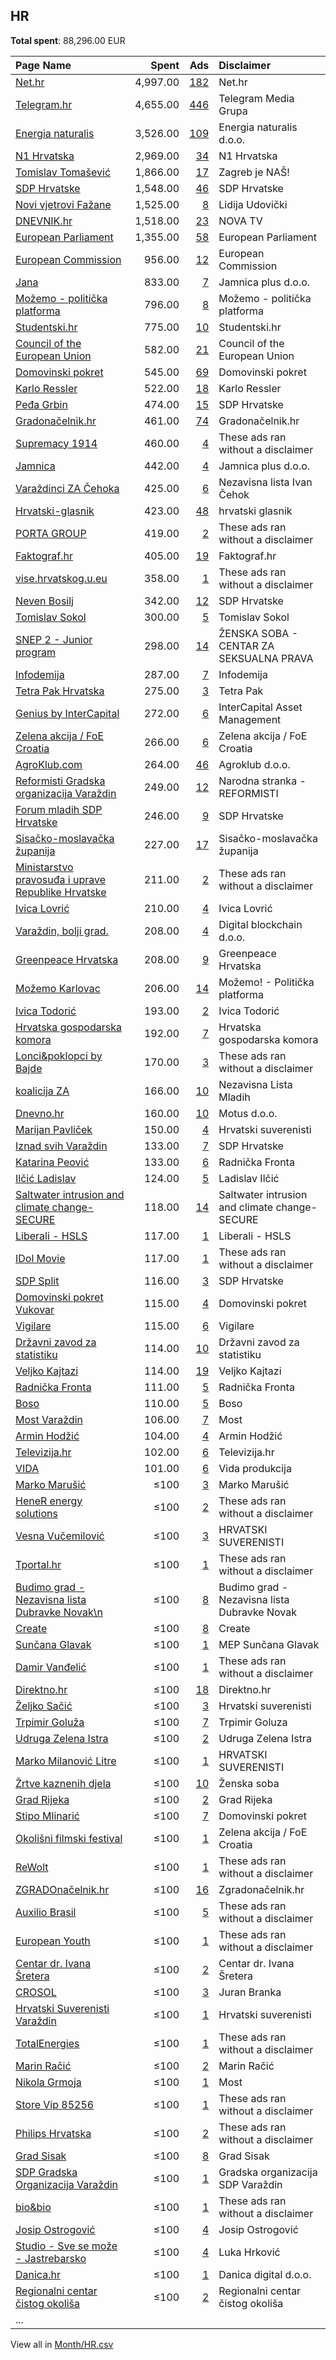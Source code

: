 ## HR
**Total spent**: 88,296.00 EUR

|Page Name|Spent|Ads|Disclaimer|
|:---|---:|---:|:---|
|[Net.hr](https://www.facebook.com/86874647886)|4,997.00|[182](https://www.facebook.com/ads/library/?active_status=all&ad_type=political_and_issue_ads&country=HR&view_all_page_id=86874647886&search_type=page&media_type=all)|Net.hr|
|[Telegram.hr](https://www.facebook.com/688325737947866)|4,655.00|[446](https://www.facebook.com/ads/library/?active_status=all&ad_type=political_and_issue_ads&country=HR&view_all_page_id=688325737947866&search_type=page&media_type=all)|Telegram Media Grupa|
|[Energia naturalis](https://www.facebook.com/105958751249374)|3,526.00|[109](https://www.facebook.com/ads/library/?active_status=all&ad_type=political_and_issue_ads&country=HR&view_all_page_id=105958751249374&search_type=page&media_type=all)|Energia naturalis d.o.o.|
|[N1 Hrvatska](https://www.facebook.com/1781165065440754)|2,969.00|[34](https://www.facebook.com/ads/library/?active_status=all&ad_type=political_and_issue_ads&country=HR&view_all_page_id=1781165065440754&search_type=page&media_type=all)|N1 Hrvatska|
|[Tomislav Tomašević](https://www.facebook.com/108270901418113)|1,866.00|[17](https://www.facebook.com/ads/library/?active_status=all&ad_type=political_and_issue_ads&country=HR&view_all_page_id=108270901418113&search_type=page&media_type=all)|Zagreb je NAŠ!|
|[SDP Hrvatske](https://www.facebook.com/129634970518)|1,548.00|[46](https://www.facebook.com/ads/library/?active_status=all&ad_type=political_and_issue_ads&country=HR&view_all_page_id=129634970518&search_type=page&media_type=all)|SDP Hrvatske|
|[Novi vjetrovi Fažane](https://www.facebook.com/108173908019683)|1,525.00|[8](https://www.facebook.com/ads/library/?active_status=all&ad_type=political_and_issue_ads&country=HR&view_all_page_id=108173908019683&search_type=page&media_type=all)|Lidija Udovički|
|[DNEVNIK.hr](https://www.facebook.com/122081620813)|1,518.00|[23](https://www.facebook.com/ads/library/?active_status=all&ad_type=political_and_issue_ads&country=HR&view_all_page_id=122081620813&search_type=page&media_type=all)|NOVA TV|
|[European Parliament](https://www.facebook.com/178362315106)|1,355.00|[58](https://www.facebook.com/ads/library/?active_status=all&ad_type=political_and_issue_ads&country=HR&view_all_page_id=178362315106&search_type=page&media_type=all)|European Parliament|
|[European Commission](https://www.facebook.com/107898832590939)|956.00|[12](https://www.facebook.com/ads/library/?active_status=all&ad_type=political_and_issue_ads&country=HR&view_all_page_id=107898832590939&search_type=page&media_type=all)|European Commission|
|[Jana](https://www.facebook.com/125703770797582)|833.00|[7](https://www.facebook.com/ads/library/?active_status=all&ad_type=political_and_issue_ads&country=HR&view_all_page_id=125703770797582&search_type=page&media_type=all)|Jamnica plus d.o.o.|
|[Možemo - politička platforma](https://www.facebook.com/1064762700374086)|796.00|[8](https://www.facebook.com/ads/library/?active_status=all&ad_type=political_and_issue_ads&country=HR&view_all_page_id=1064762700374086&search_type=page&media_type=all)|Možemo - politička platforma|
|[Studentski.hr](https://www.facebook.com/210627425725812)|775.00|[10](https://www.facebook.com/ads/library/?active_status=all&ad_type=political_and_issue_ads&country=HR&view_all_page_id=210627425725812&search_type=page&media_type=all)|Studentski.hr|
|[Council of the European Union](https://www.facebook.com/147547541961576)|582.00|[21](https://www.facebook.com/ads/library/?active_status=all&ad_type=political_and_issue_ads&country=HR&view_all_page_id=147547541961576&search_type=page&media_type=all)|Council of the European Union|
|[Domovinski pokret](https://www.facebook.com/106928174232844)|545.00|[69](https://www.facebook.com/ads/library/?active_status=all&ad_type=political_and_issue_ads&country=HR&view_all_page_id=106928174232844&search_type=page&media_type=all)|Domovinski pokret|
|[Karlo Ressler](https://www.facebook.com/272201060331942)|522.00|[18](https://www.facebook.com/ads/library/?active_status=all&ad_type=political_and_issue_ads&country=HR&view_all_page_id=272201060331942&search_type=page&media_type=all)|Karlo Ressler|
|[Peđa Grbin](https://www.facebook.com/585411648152023)|474.00|[15](https://www.facebook.com/ads/library/?active_status=all&ad_type=political_and_issue_ads&country=HR&view_all_page_id=585411648152023&search_type=page&media_type=all)|SDP Hrvatske|
|[Gradonačelnik.hr](https://www.facebook.com/1665775650371580)|461.00|[74](https://www.facebook.com/ads/library/?active_status=all&ad_type=political_and_issue_ads&country=HR&view_all_page_id=1665775650371580&search_type=page&media_type=all)|Gradonačelnik.hr|
|[Supremacy 1914](https://www.facebook.com/200480966638039)|460.00|[4](https://www.facebook.com/ads/library/?active_status=all&ad_type=political_and_issue_ads&country=HR&view_all_page_id=200480966638039&search_type=page&media_type=all)|These ads ran without a disclaimer|
|[Jamnica](https://www.facebook.com/248268301858527)|442.00|[4](https://www.facebook.com/ads/library/?active_status=all&ad_type=political_and_issue_ads&country=HR&view_all_page_id=248268301858527&search_type=page&media_type=all)|Jamnica plus d.o.o.|
|[Varaždinci ZA Čehoka](https://www.facebook.com/288756861527424)|425.00|[6](https://www.facebook.com/ads/library/?active_status=all&ad_type=political_and_issue_ads&country=HR&view_all_page_id=288756861527424&search_type=page&media_type=all)|Nezavisna lista Ivan Čehok|
|[Hrvatski-glasnik](https://www.facebook.com/110933407315208)|423.00|[48](https://www.facebook.com/ads/library/?active_status=all&ad_type=political_and_issue_ads&country=HR&view_all_page_id=110933407315208&search_type=page&media_type=all)|hrvatski glasnik|
|[PORTA GROUP](https://www.facebook.com/293949362397434)|419.00|[2](https://www.facebook.com/ads/library/?active_status=all&ad_type=political_and_issue_ads&country=HR&view_all_page_id=293949362397434&search_type=page&media_type=all)|These ads ran without a disclaimer|
|[Faktograf.hr](https://www.facebook.com/1487935214842281)|405.00|[19](https://www.facebook.com/ads/library/?active_status=all&ad_type=political_and_issue_ads&country=HR&view_all_page_id=1487935214842281&search_type=page&media_type=all)|Faktograf.hr|
|[vise.hrvatskog.u.eu](https://www.facebook.com/102257979509047)|358.00|[1](https://www.facebook.com/ads/library/?active_status=all&ad_type=political_and_issue_ads&country=HR&view_all_page_id=102257979509047&search_type=page&media_type=all)|These ads ran without a disclaimer|
|[Neven Bosilj](https://www.facebook.com/103759411561248)|342.00|[12](https://www.facebook.com/ads/library/?active_status=all&ad_type=political_and_issue_ads&country=HR&view_all_page_id=103759411561248&search_type=page&media_type=all)|SDP Hrvatske|
|[Tomislav Sokol](https://www.facebook.com/136900153422435)|300.00|[5](https://www.facebook.com/ads/library/?active_status=all&ad_type=political_and_issue_ads&country=HR&view_all_page_id=136900153422435&search_type=page&media_type=all)|Tomislav Sokol|
|[SNEP 2 - Junior program](https://www.facebook.com/108029224121674)|298.00|[14](https://www.facebook.com/ads/library/?active_status=all&ad_type=political_and_issue_ads&country=HR&view_all_page_id=108029224121674&search_type=page&media_type=all)|ŽENSKA SOBA - CENTAR ZA SEKSUALNA PRAVA|
|[Infodemija](https://www.facebook.com/100525388993074)|287.00|[7](https://www.facebook.com/ads/library/?active_status=all&ad_type=political_and_issue_ads&country=HR&view_all_page_id=100525388993074&search_type=page&media_type=all)|Infodemija|
|[Tetra Pak Hrvatska](https://www.facebook.com/199663480241830)|275.00|[3](https://www.facebook.com/ads/library/?active_status=all&ad_type=political_and_issue_ads&country=HR&view_all_page_id=199663480241830&search_type=page&media_type=all)|Tetra Pak|
|[Genius by InterCapital](https://www.facebook.com/235319525101705)|272.00|[6](https://www.facebook.com/ads/library/?active_status=all&ad_type=political_and_issue_ads&country=HR&view_all_page_id=235319525101705&search_type=page&media_type=all)|InterCapital Asset Management|
|[Zelena akcija / FoE Croatia](https://www.facebook.com/176565220704)|266.00|[6](https://www.facebook.com/ads/library/?active_status=all&ad_type=political_and_issue_ads&country=HR&view_all_page_id=176565220704&search_type=page&media_type=all)|Zelena akcija / FoE Croatia|
|[AgroKlub.com](https://www.facebook.com/102198203158768)|264.00|[46](https://www.facebook.com/ads/library/?active_status=all&ad_type=political_and_issue_ads&country=HR&view_all_page_id=102198203158768&search_type=page&media_type=all)|Agroklub d.o.o.|
|[Reformisti Gradska organizacija Varaždin](https://www.facebook.com/1437301193199661)|249.00|[12](https://www.facebook.com/ads/library/?active_status=all&ad_type=political_and_issue_ads&country=HR&view_all_page_id=1437301193199661&search_type=page&media_type=all)|Narodna stranka - REFORMISTI|
|[Forum mladih SDP Hrvatske](https://www.facebook.com/314776818539194)|246.00|[9](https://www.facebook.com/ads/library/?active_status=all&ad_type=political_and_issue_ads&country=HR&view_all_page_id=314776818539194&search_type=page&media_type=all)|SDP Hrvatske|
|[Sisačko-moslavačka županija](https://www.facebook.com/109681846502755)|227.00|[17](https://www.facebook.com/ads/library/?active_status=all&ad_type=political_and_issue_ads&country=HR&view_all_page_id=109681846502755&search_type=page&media_type=all)|Sisačko-moslavačka županija|
|[Ministarstvo pravosuđa i uprave Republike Hrvatske](https://www.facebook.com/100314911519366)|211.00|[2](https://www.facebook.com/ads/library/?active_status=all&ad_type=political_and_issue_ads&country=HR&view_all_page_id=100314911519366&search_type=page&media_type=all)|These ads ran without a disclaimer|
|[Ivica Lovrić](https://www.facebook.com/106788298553343)|210.00|[4](https://www.facebook.com/ads/library/?active_status=all&ad_type=political_and_issue_ads&country=HR&view_all_page_id=106788298553343&search_type=page&media_type=all)|Ivica Lovrić|
|[Varaždin, bolji grad.](https://www.facebook.com/653153818071997)|208.00|[4](https://www.facebook.com/ads/library/?active_status=all&ad_type=political_and_issue_ads&country=HR&view_all_page_id=653153818071997&search_type=page&media_type=all)|Digital blockchain d.o.o.|
|[Greenpeace Hrvatska](https://www.facebook.com/359170097532754)|208.00|[9](https://www.facebook.com/ads/library/?active_status=all&ad_type=political_and_issue_ads&country=HR&view_all_page_id=359170097532754&search_type=page&media_type=all)|Greenpeace Hrvatska|
|[Možemo Karlovac](https://www.facebook.com/106399947417216)|206.00|[14](https://www.facebook.com/ads/library/?active_status=all&ad_type=political_and_issue_ads&country=HR&view_all_page_id=106399947417216&search_type=page&media_type=all)|Možemo! - Politička platforma|
|[Ivica Todorić](https://www.facebook.com/798612287169115)|193.00|[2](https://www.facebook.com/ads/library/?active_status=all&ad_type=political_and_issue_ads&country=HR&view_all_page_id=798612287169115&search_type=page&media_type=all)|Ivica Todorić|
|[Hrvatska gospodarska komora](https://www.facebook.com/382245251836544)|192.00|[7](https://www.facebook.com/ads/library/?active_status=all&ad_type=political_and_issue_ads&country=HR&view_all_page_id=382245251836544&search_type=page&media_type=all)|Hrvatska gospodarska komora|
|[Lonci&poklopci by Bajde](https://www.facebook.com/1580671625481423)|170.00|[3](https://www.facebook.com/ads/library/?active_status=all&ad_type=political_and_issue_ads&country=HR&view_all_page_id=1580671625481423&search_type=page&media_type=all)|These ads ran without a disclaimer|
|[koalicija ZA](https://www.facebook.com/112903374178374)|166.00|[10](https://www.facebook.com/ads/library/?active_status=all&ad_type=political_and_issue_ads&country=HR&view_all_page_id=112903374178374&search_type=page&media_type=all)|Nezavisna Lista Mladih|
|[Dnevno.hr](https://www.facebook.com/111421992219589)|160.00|[10](https://www.facebook.com/ads/library/?active_status=all&ad_type=political_and_issue_ads&country=HR&view_all_page_id=111421992219589&search_type=page&media_type=all)|Motus d.o.o.|
|[Marijan Pavliček](https://www.facebook.com/1774798116169873)|150.00|[4](https://www.facebook.com/ads/library/?active_status=all&ad_type=political_and_issue_ads&country=HR&view_all_page_id=1774798116169873&search_type=page&media_type=all)|Hrvatski suverenisti|
|[Iznad svih Varaždin](https://www.facebook.com/104888708305144)|133.00|[7](https://www.facebook.com/ads/library/?active_status=all&ad_type=political_and_issue_ads&country=HR&view_all_page_id=104888708305144&search_type=page&media_type=all)|SDP Hrvatske|
|[Katarina Peović](https://www.facebook.com/2203684973028242)|133.00|[6](https://www.facebook.com/ads/library/?active_status=all&ad_type=political_and_issue_ads&country=HR&view_all_page_id=2203684973028242&search_type=page&media_type=all)|Radnička Fronta|
|[Ilčić Ladislav](https://www.facebook.com/102285721646246)|124.00|[5](https://www.facebook.com/ads/library/?active_status=all&ad_type=political_and_issue_ads&country=HR&view_all_page_id=102285721646246&search_type=page&media_type=all)|Ladislav Ilčić|
|[Saltwater intrusion and climate change-SECURE](https://www.facebook.com/108979351863166)|118.00|[14](https://www.facebook.com/ads/library/?active_status=all&ad_type=political_and_issue_ads&country=HR&view_all_page_id=108979351863166&search_type=page&media_type=all)|Saltwater intrusion and climate change-SECURE|
|[Liberali - HSLS](https://www.facebook.com/326373464600)|117.00|[1](https://www.facebook.com/ads/library/?active_status=all&ad_type=political_and_issue_ads&country=HR&view_all_page_id=326373464600&search_type=page&media_type=all)|Liberali - HSLS|
|[IDol Movie](https://www.facebook.com/106694855671226)|117.00|[1](https://www.facebook.com/ads/library/?active_status=all&ad_type=political_and_issue_ads&country=HR&view_all_page_id=106694855671226&search_type=page&media_type=all)|These ads ran without a disclaimer|
|[SDP Split](https://www.facebook.com/111289382263907)|116.00|[3](https://www.facebook.com/ads/library/?active_status=all&ad_type=political_and_issue_ads&country=HR&view_all_page_id=111289382263907&search_type=page&media_type=all)|SDP Hrvatske|
|[Domovinski pokret Vukovar](https://www.facebook.com/108508448416583)|115.00|[4](https://www.facebook.com/ads/library/?active_status=all&ad_type=political_and_issue_ads&country=HR&view_all_page_id=108508448416583&search_type=page&media_type=all)|Domovinski pokret|
|[Vigilare](https://www.facebook.com/410274919036976)|115.00|[6](https://www.facebook.com/ads/library/?active_status=all&ad_type=political_and_issue_ads&country=HR&view_all_page_id=410274919036976&search_type=page&media_type=all)|Vigilare|
|[Državni zavod za statistiku](https://www.facebook.com/603906399629215)|114.00|[10](https://www.facebook.com/ads/library/?active_status=all&ad_type=political_and_issue_ads&country=HR&view_all_page_id=603906399629215&search_type=page&media_type=all)|Državni zavod za statistiku|
|[Veljko Kajtazi](https://www.facebook.com/1747126668848581)|114.00|[19](https://www.facebook.com/ads/library/?active_status=all&ad_type=political_and_issue_ads&country=HR&view_all_page_id=1747126668848581&search_type=page&media_type=all)|Veljko Kajtazi|
|[Radnička Fronta](https://www.facebook.com/770459529655215)|111.00|[5](https://www.facebook.com/ads/library/?active_status=all&ad_type=political_and_issue_ads&country=HR&view_all_page_id=770459529655215&search_type=page&media_type=all)|Radnička Fronta|
|[Boso](https://www.facebook.com/344985512282991)|110.00|[5](https://www.facebook.com/ads/library/?active_status=all&ad_type=political_and_issue_ads&country=HR&view_all_page_id=344985512282991&search_type=page&media_type=all)|Boso|
|[Most Varaždin](https://www.facebook.com/153065878561564)|106.00|[7](https://www.facebook.com/ads/library/?active_status=all&ad_type=political_and_issue_ads&country=HR&view_all_page_id=153065878561564&search_type=page&media_type=all)|Most|
|[Armin Hodžić](https://www.facebook.com/767587850267449)|104.00|[4](https://www.facebook.com/ads/library/?active_status=all&ad_type=political_and_issue_ads&country=HR&view_all_page_id=767587850267449&search_type=page&media_type=all)|Armin Hodžić|
|[Televizija.hr](https://www.facebook.com/101827562583283)|102.00|[6](https://www.facebook.com/ads/library/?active_status=all&ad_type=political_and_issue_ads&country=HR&view_all_page_id=101827562583283&search_type=page&media_type=all)|Televizija.hr|
|[VIDA](https://www.facebook.com/109420188426263)|101.00|[6](https://www.facebook.com/ads/library/?active_status=all&ad_type=political_and_issue_ads&country=HR&view_all_page_id=109420188426263&search_type=page&media_type=all)|Vida produkcija|
|[Marko Marušić](https://www.facebook.com/334549284584340)|≤100|[3](https://www.facebook.com/ads/library/?active_status=all&ad_type=political_and_issue_ads&country=HR&view_all_page_id=334549284584340&search_type=page&media_type=all)|Marko Marušić|
|[HeneR energy solutions](https://www.facebook.com/100851649349860)|≤100|[2](https://www.facebook.com/ads/library/?active_status=all&ad_type=political_and_issue_ads&country=HR&view_all_page_id=100851649349860&search_type=page&media_type=all)|These ads ran without a disclaimer|
|[Vesna Vučemilović](https://www.facebook.com/105129271272621)|≤100|[3](https://www.facebook.com/ads/library/?active_status=all&ad_type=political_and_issue_ads&country=HR&view_all_page_id=105129271272621&search_type=page&media_type=all)|HRVATSKI SUVERENISTI|
|[Tportal.hr](https://www.facebook.com/129419576867)|≤100|[1](https://www.facebook.com/ads/library/?active_status=all&ad_type=political_and_issue_ads&country=HR&view_all_page_id=129419576867&search_type=page&media_type=all)|These ads ran without a disclaimer|
|[Budimo grad - Nezavisna lista Dubravke Novak\n](https://www.facebook.com/107231115553153)|≤100|[8](https://www.facebook.com/ads/library/?active_status=all&ad_type=political_and_issue_ads&country=HR&view_all_page_id=107231115553153&search_type=page&media_type=all)|Budimo grad - Nezavisna lista Dubravke Novak|
|[Create](https://www.facebook.com/109451008578039)|≤100|[8](https://www.facebook.com/ads/library/?active_status=all&ad_type=political_and_issue_ads&country=HR&view_all_page_id=109451008578039&search_type=page&media_type=all)|Create|
|[Sunčana Glavak](https://www.facebook.com/482597361772021)|≤100|[1](https://www.facebook.com/ads/library/?active_status=all&ad_type=political_and_issue_ads&country=HR&view_all_page_id=482597361772021&search_type=page&media_type=all)|MEP Sunčana Glavak|
|[Damir Vanđelić](https://www.facebook.com/102294672702564)|≤100|[1](https://www.facebook.com/ads/library/?active_status=all&ad_type=political_and_issue_ads&country=HR&view_all_page_id=102294672702564&search_type=page&media_type=all)|These ads ran without a disclaimer|
|[Direktno.hr](https://www.facebook.com/1483897331868092)|≤100|[18](https://www.facebook.com/ads/library/?active_status=all&ad_type=political_and_issue_ads&country=HR&view_all_page_id=1483897331868092&search_type=page&media_type=all)|Direktno.hr|
|[Željko Sačić](https://www.facebook.com/105747374525245)|≤100|[3](https://www.facebook.com/ads/library/?active_status=all&ad_type=political_and_issue_ads&country=HR&view_all_page_id=105747374525245&search_type=page&media_type=all)|Hrvatski suverenisti|
|[Trpimir Goluža](https://www.facebook.com/104113164820973)|≤100|[7](https://www.facebook.com/ads/library/?active_status=all&ad_type=political_and_issue_ads&country=HR&view_all_page_id=104113164820973&search_type=page&media_type=all)|Trpimir Goluza|
|[Udruga Zelena Istra](https://www.facebook.com/100302873376835)|≤100|[2](https://www.facebook.com/ads/library/?active_status=all&ad_type=political_and_issue_ads&country=HR&view_all_page_id=100302873376835&search_type=page&media_type=all)|Udruga Zelena Istra|
|[Marko Milanović Litre](https://www.facebook.com/105860834130979)|≤100|[1](https://www.facebook.com/ads/library/?active_status=all&ad_type=political_and_issue_ads&country=HR&view_all_page_id=105860834130979&search_type=page&media_type=all)|HRVATSKI SUVERENISTI|
|[Žrtve kaznenih djela](https://www.facebook.com/112019395148413)|≤100|[10](https://www.facebook.com/ads/library/?active_status=all&ad_type=political_and_issue_ads&country=HR&view_all_page_id=112019395148413&search_type=page&media_type=all)|Ženska soba|
|[Grad Rijeka](https://www.facebook.com/21028918315)|≤100|[2](https://www.facebook.com/ads/library/?active_status=all&ad_type=political_and_issue_ads&country=HR&view_all_page_id=21028918315&search_type=page&media_type=all)|Grad Rijeka|
|[Stipo Mlinarić](https://www.facebook.com/100679584979678)|≤100|[7](https://www.facebook.com/ads/library/?active_status=all&ad_type=political_and_issue_ads&country=HR&view_all_page_id=100679584979678&search_type=page&media_type=all)|Domovinski pokret|
|[Okolišni filmski festival](https://www.facebook.com/301129013376517)|≤100|[1](https://www.facebook.com/ads/library/?active_status=all&ad_type=political_and_issue_ads&country=HR&view_all_page_id=301129013376517&search_type=page&media_type=all)|Zelena akcija / FoE Croatia|
|[ReWolt](https://www.facebook.com/110874248590640)|≤100|[1](https://www.facebook.com/ads/library/?active_status=all&ad_type=political_and_issue_ads&country=HR&view_all_page_id=110874248590640&search_type=page&media_type=all)|These ads ran without a disclaimer|
|[ZGRADOnačelnik.hr](https://www.facebook.com/102409151592858)|≤100|[16](https://www.facebook.com/ads/library/?active_status=all&ad_type=political_and_issue_ads&country=HR&view_all_page_id=102409151592858&search_type=page&media_type=all)|Zgradonačelnik.hr|
|[Auxilio Brasil](https://www.facebook.com/115630074826485)|≤100|[5](https://www.facebook.com/ads/library/?active_status=all&ad_type=political_and_issue_ads&country=HR&view_all_page_id=115630074826485&search_type=page&media_type=all)|These ads ran without a disclaimer|
|[European Youth](https://www.facebook.com/130456876990360)|≤100|[1](https://www.facebook.com/ads/library/?active_status=all&ad_type=political_and_issue_ads&country=HR&view_all_page_id=130456876990360&search_type=page&media_type=all)|These ads ran without a disclaimer|
|[Centar dr. Ivana Šretera](https://www.facebook.com/119135051073915)|≤100|[2](https://www.facebook.com/ads/library/?active_status=all&ad_type=political_and_issue_ads&country=HR&view_all_page_id=119135051073915&search_type=page&media_type=all)|Centar dr. Ivana Šretera|
|[CROSOL](https://www.facebook.com/546658495451796)|≤100|[3](https://www.facebook.com/ads/library/?active_status=all&ad_type=political_and_issue_ads&country=HR&view_all_page_id=546658495451796&search_type=page&media_type=all)|Juran Branka|
|[Hrvatski Suverenisti Varaždin](https://www.facebook.com/369198056519654)|≤100|[1](https://www.facebook.com/ads/library/?active_status=all&ad_type=political_and_issue_ads&country=HR&view_all_page_id=369198056519654&search_type=page&media_type=all)|Hrvatski suverenisti|
|[TotalEnergies](https://www.facebook.com/106976357518598)|≤100|[1](https://www.facebook.com/ads/library/?active_status=all&ad_type=political_and_issue_ads&country=HR&view_all_page_id=106976357518598&search_type=page&media_type=all)|These ads ran without a disclaimer|
|[Marin Račić](https://www.facebook.com/105412642375260)|≤100|[2](https://www.facebook.com/ads/library/?active_status=all&ad_type=political_and_issue_ads&country=HR&view_all_page_id=105412642375260&search_type=page&media_type=all)|Marin Račić|
|[Nikola Grmoja](https://www.facebook.com/1758512924436183)|≤100|[1](https://www.facebook.com/ads/library/?active_status=all&ad_type=political_and_issue_ads&country=HR&view_all_page_id=1758512924436183&search_type=page&media_type=all)|Most|
|[Store Vip 85256](https://www.facebook.com/106739865533029)|≤100|[1](https://www.facebook.com/ads/library/?active_status=all&ad_type=political_and_issue_ads&country=HR&view_all_page_id=106739865533029&search_type=page&media_type=all)|These ads ran without a disclaimer|
|[Philips Hrvatska](https://www.facebook.com/411589468872763)|≤100|[2](https://www.facebook.com/ads/library/?active_status=all&ad_type=political_and_issue_ads&country=HR&view_all_page_id=411589468872763&search_type=page&media_type=all)|These ads ran without a disclaimer|
|[Grad Sisak](https://www.facebook.com/361124590589398)|≤100|[8](https://www.facebook.com/ads/library/?active_status=all&ad_type=political_and_issue_ads&country=HR&view_all_page_id=361124590589398&search_type=page&media_type=all)|Grad Sisak|
|[SDP Gradska Organizacija Varaždin](https://www.facebook.com/1510633699202282)|≤100|[1](https://www.facebook.com/ads/library/?active_status=all&ad_type=political_and_issue_ads&country=HR&view_all_page_id=1510633699202282&search_type=page&media_type=all)|Gradska organizacija SDP Varaždin|
|[bio&bio](https://www.facebook.com/150116668345295)|≤100|[1](https://www.facebook.com/ads/library/?active_status=all&ad_type=political_and_issue_ads&country=HR&view_all_page_id=150116668345295&search_type=page&media_type=all)|These ads ran without a disclaimer|
|[Josip Ostrogović](https://www.facebook.com/2216206668604795)|≤100|[4](https://www.facebook.com/ads/library/?active_status=all&ad_type=political_and_issue_ads&country=HR&view_all_page_id=2216206668604795&search_type=page&media_type=all)|Josip Ostrogović|
|[Studio - Sve se može - Jastrebarsko](https://www.facebook.com/414256031978639)|≤100|[4](https://www.facebook.com/ads/library/?active_status=all&ad_type=political_and_issue_ads&country=HR&view_all_page_id=414256031978639&search_type=page&media_type=all)|Luka Hrković|
|[Danica.hr](https://www.facebook.com/669860900101100)|≤100|[1](https://www.facebook.com/ads/library/?active_status=all&ad_type=political_and_issue_ads&country=HR&view_all_page_id=669860900101100&search_type=page&media_type=all)|Danica digital d.o.o.|
|[Regionalni centar čistog okoliša](https://www.facebook.com/1221976581227693)|≤100|[2](https://www.facebook.com/ads/library/?active_status=all&ad_type=political_and_issue_ads&country=HR&view_all_page_id=1221976581227693&search_type=page&media_type=all)|Regionalni centar čistog okoliša|
|...||||

View all in [Month/HR.csv](../../MetaData/Month/HR.csv)
